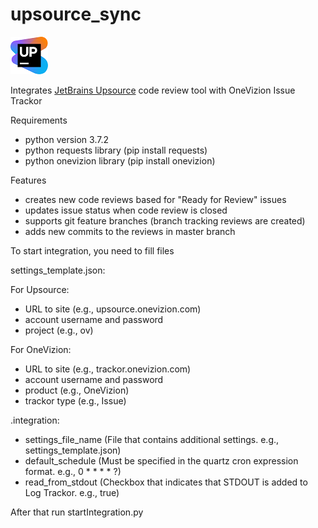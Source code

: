 # upsource_sync
![](./icon.png)

Integrates [JetBrains Upsource](https://www.jetbrains.com/upsource/) code review tool with OneVizion Issue Trackor

Requirements
- python version 3.7.2
- python requests library (pip install requests)
- python onevizion library (pip install onevizion)

Features
- creates new code reviews based for "Ready for Review" issues
- updates issue status when code review is closed
- supports git feature branches (branch tracking reviews are created)
- adds new commits to the reviews in master branch

To start integration, you need to fill files

settings_template.json:

For Upsource:
- URL to site (e.g., upsource.onevizion.com)
- account username and password 
- project (e.g., ov)

For OneVizion:
- URL to site (e.g., trackor.onevizion.com)
- account username and password 
- product (e.g., OneVizion)
- trackor type (e.g., Issue)

.integration:
- settings_file_name (File that contains additional settings. e.g., settings_template.json)
- default_schedule (Must be specified in the quartz cron expression format. e.g., 0 * * * * ?)
- read_from_stdout (Checkbox that indicates that STDOUT is added to Log Trackor. e.g., true)

After that run startIntegration.py
